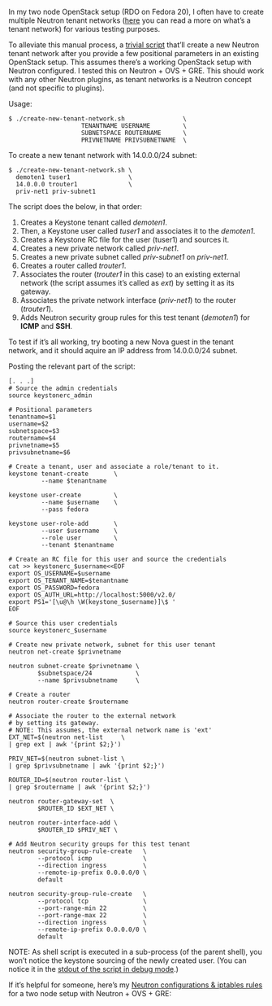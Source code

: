 In my two node OpenStack setup (RDO on Fedora 20), I often have to create multiple Neutron tenant networks ([here](http://docs.openstack.org/admin-guide-cloud/content//ch_networking.html) you can read a more on what’s a tenant network) for various testing purposes.

To alleviate this manual process, a [trivial script](https://github.com/kashyapc/ostack-misc/blob/master/create-new-tenant-network.sh) that’ll create a new Neutron tenant network after you provide a few positional parameters in an existing OpenStack setup. This assumes there’s a working OpenStack setup with Neutron configured. I tested this on Neutron + OVS + GRE. This should work with any other Neutron plugins, as tenant networks is a Neutron concept (and not specific to plugins).

Usage:

    $ ./create-new-tenant-network.sh                \
                        TENANTNAME USERNAME         \
                        SUBNETSPACE ROUTERNAME      \ 
                        PRIVNETNAME PRIVSUBNETNAME  \

To create a new tenant network with 14.0.0.0/24 subnet:

    $ ./create-new-tenant-network.sh \
      demoten1 tuser1                \
      14.0.0.0 trouter1              \
      priv-net1 priv-subnet1

The script does the below, in that order:

1. Creates a Keystone tenant called *demoten1*.
2. Then, a Keystone user called *tuser1* and associates it to the
*demoten1*.
3. Creates a Keystone RC file for the user (tuser1) and sources it.
4. Creates a new private network called *priv-net1*.
5. Creates a new private subnet called *priv-subnet1* on *priv-net1*.
6. Creates a router called *trouter1*.
7. Associates the router (*trouter1* in this case) to an existing external network (the script assumes it’s called as *ext*) by setting it as its gateway.
8. Associates the private network interface (*priv-net1*) to the router (*trouter1*).
9. Adds Neutron security group rules for this test tenant (*demoten1*) for **ICMP** and **SSH**.

To test if it’s all working, try booting a new Nova guest in the tenant network, and it should aquire an IP address from 14.0.0.0/24 subnet.

Posting the relevant part of the script:

    [. . .]
    # Source the admin credentials
    source keystonerc_admin

    # Positional parameters
    tenantname=$1
    username=$2
    subnetspace=$3
    routername=$4
    privnetname=$5
    privsubnetname=$6

    # Create a tenant, user and associate a role/tenant to it.
    keystone tenant-create       \
             --name $tenantname

    keystone user-create         \
             --name $username    \
             --pass fedora

    keystone user-role-add       \
             --user $username    \
             --role user         \
             --tenant $tenantname

    # Create an RC file for this user and source the credentials
    cat >> keystonerc_$username<<EOF
    export OS_USERNAME=$username
    export OS_TENANT_NAME=$tenantname
    export OS_PASSWORD=fedora
    export OS_AUTH_URL=http://localhost:5000/v2.0/
    export PS1='[\u@\h \W(keystone_$username)]\$ '
    EOF

    # Source this user credentials
    source keystonerc_$username

    # Create new private network, subnet for this user tenant
    neutron net-create $privnetname

    neutron subnet-create $privnetname \
            $subnetspace/24            \
            --name $privsubnetname     \

    # Create a router
    neutron router-create $routername

    # Associate the router to the external network 
    # by setting its gateway.
    # NOTE: This assumes, the external network name is 'ext'
    EXT_NET=$(neutron net-list     \
    | grep ext | awk '{print $2;}')

    PRIV_NET=$(neutron subnet-list \
    | grep $privsubnetname | awk '{print $2;}')

    ROUTER_ID=$(neutron router-list \
    | grep $routername | awk '{print $2;}')

    neutron router-gateway-set  \
            $ROUTER_ID $EXT_NET \

    neutron router-interface-add \
            $ROUTER_ID $PRIV_NET \

    # Add Neutron security groups for this test tenant
    neutron security-group-rule-create   \
            --protocol icmp              \
            --direction ingress          \
            --remote-ip-prefix 0.0.0.0/0 \
            default

    neutron security-group-rule-create   \
            --protocol tcp               \
            --port-range-min 22          \
            --port-range-max 22          \
            --direction ingress          \
            --remote-ip-prefix 0.0.0.0/0 \
            default

NOTE: As shell script is executed in a sub-process (of the parent shell), you won’t notice the keystone sourcing of the newly created user. (You can notice it in the [stdout of the script in debug mode](https://github.com/kashyapc/ostack-misc/blob/master/temp/stdout-new-tenant-creation.txt).)

If it’s helpful for someone, here’s my [Neutron configurations & iptables rules](http://kashyapc.fedorapeople.org/virt/openstack/neutron-configs-GRE-OVS-two-node.txt) for a two node setup with Neutron + OVS + GRE: